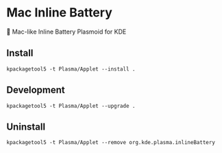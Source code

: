 # Mac Inline Battery
🔋 Mac-like Inline Battery Plasmoid for KDE

## Install
```
kpackagetool5 -t Plasma/Applet --install .
```

## Development
```
kpackagetool5 -t Plasma/Applet --upgrade .
```

## Uninstall
```
kpackagetool5 -t Plasma/Applet --remove org.kde.plasma.inlineBattery
```
